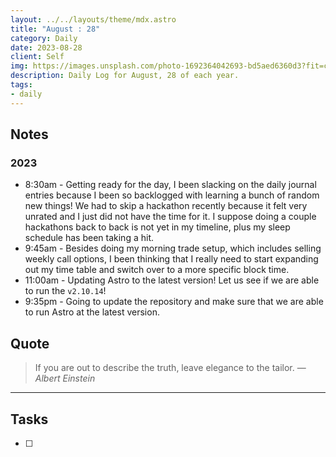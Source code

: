 ```yaml
---
layout: ../../layouts/theme/mdx.astro
title: "August : 28"
category: Daily
date: 2023-08-28
client: Self
img: https://images.unsplash.com/photo-1692364042693-bd5aed6360d3?fit=crop&q=85&w=1400&h=700
description: Daily Log for August, 28 of each year.
tags:
- daily
---
```


## Notes
### 2023
- 8:30am - Getting ready for the day, I been slacking on the daily journal entries because I been so backlogged with learning a bunch of random new things! We had to skip a hackathon recently because it felt very unrated and I just did not have the time for it. I suppose doing a couple hackathons back to back is not yet in my timeline, plus my sleep schedule has been taking a hit.  
- 9:45am - Besides doing my morning trade setup, which includes selling weekly call options, I been thinking that I really need to start expanding out my time table and switch over to a more specific block time. 
- 11:00am - Updating Astro to the latest version! Let us see if we are able to run the `v2.10.14`!
- 9:35pm - Going to update the repository and make sure that we are able to run Astro at the latest version.

## Quote

> If you are out to describe the truth, leave elegance to the tailor.
> — <cite>Albert Einstein</cite>

---

## Tasks

- [ ]